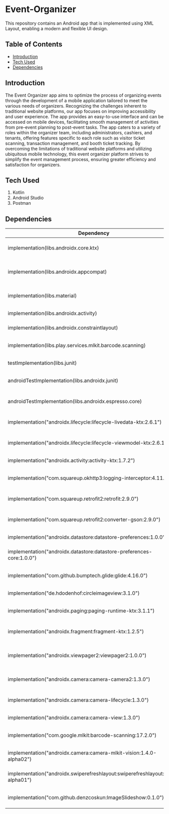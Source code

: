 # Event-Organizer

This repository contains an Android app that is implemented using XML Layout, enabling a modern and flexible UI design.

## Table of Contents

- [Introduction](#introduction)
- [Tech Used](#tech-used)
- [Dependencies](#dependencies)

## Introduction

The Event Organizer app aims to optimize the process of organizing events through the development of a mobile application tailored to meet the various needs of organizers. Recognizing the challenges inherent to traditional website platforms, our app focuses on improving accessibility and user experience. The app provides an easy-to-use interface and can be accessed on mobile devices, facilitating smooth management of activities from pre-event planning to post-event tasks. The app caters to a variety of roles within the organizer team, including administrators, cashiers, and tenants, offering features specific to each role such as visitor ticket scanning, transaction management, and booth ticket tracking. By overcoming the limitations of traditional website platforms and utilizing ubiquitous mobile technology, this event organizer platform strives to simplify the event management process, ensuring greater efficiency and satisfaction for organizers.

## Tech Used

1. Kotlin
2. Android Studio
3. Postman

## Dependencies

| Dependency                                    | Purpose                                              |
|-----------------------------------------------|------------------------------------------------------|
| implementation(libs.androidx.core.ktx)        | Core KTX library for AndroidX                        |
| implementation(libs.androidx.appcompat)       | Support for older versions of Android                |
| implementation(libs.material)                 | Material design components                           |
| implementation(libs.androidx.activity)        | Activity KTX for AndroidX                            |
| implementation(libs.androidx.constraintlayout)| Layout management                                    |
| implementation(libs.play.services.mlkit.barcode.scanning) | Barcode scanning with ML Kit                          |
| testImplementation(libs.junit)                | Unit testing framework                               |
| androidTestImplementation(libs.androidx.junit)| AndroidX JUnit integration                           |
| androidTestImplementation(libs.androidx.espresso.core) | UI testing with Espresso                              |
| implementation("androidx.lifecycle:lifecycle-livedata-ktx:2.6.1") | LiveData KTX extension                               |
| implementation("androidx.lifecycle:lifecycle-viewmodel-ktx:2.6.1") | ViewModel KTX extension                              |
| implementation("androidx.activity:activity-ktx:1.7.2") | Activity KTX extension                               |
| implementation("com.squareup.okhttp3:logging-interceptor:4.11.0") | Logging for network requests                         |
| implementation("com.squareup.retrofit2:retrofit:2.9.0") | Retrofit for network requests                        |
| implementation("com.squareup.retrofit2:converter-gson:2.9.0") | JSON conversion with Gson                            |
| implementation("androidx.datastore:datastore-preferences:1.0.0") | Preferences DataStore                                |
| implementation("androidx.datastore:datastore-preferences-core:1.0.0") | Core Preferences DataStore                           |
| implementation("com.github.bumptech.glide:glide:4.16.0") | Image loading and caching                            |
| implementation("de.hdodenhof:circleimageview:3.1.0") | Circular ImageView                                   |
| implementation("androidx.paging:paging-runtime-ktx:3.1.1") | Paging library for loading data                      |
| implementation("androidx.fragment:fragment-ktx:1.2.5") | Fragment KTX extension                               |
| implementation("androidx.viewpager2:viewpager2:1.0.0") | ViewPager2 for swipeable views                       |
| implementation("androidx.camera:camera-camera2:1.3.0") | CameraX Camera2 library                              |
| implementation("androidx.camera:camera-lifecycle:1.3.0") | CameraX lifecycle library                            |
| implementation("androidx.camera:camera-view:1.3.0") | CameraX View library                                 |
| implementation("com.google.mlkit:barcode-scanning:17.2.0") | ML Kit Barcode Scanning                              |
| implementation("androidx.camera:camera-mlkit-vision:1.4.0-alpha02") | CameraX ML Kit Vision integration                    |
| implementation("androidx.swiperefreshlayout:swiperefreshlayout:1.2.0-alpha01") | Swipe to refresh layout                              |
| implementation("com.github.denzcoskun:ImageSlideshow:0.1.0") | Image slideshow component                            |
